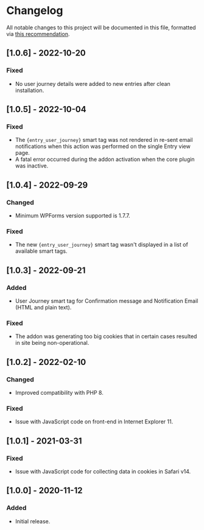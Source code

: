 # Changelog
All notable changes to this project will be documented in this file, formatted via [this recommendation](https://keepachangelog.com/).

## [1.0.6] - 2022-10-20
### Fixed
- No user journey details were added to new entries after clean installation.

## [1.0.5] - 2022-10-04
### Fixed
- The `{entry_user_journey}` smart tag was not rendered in re-sent email notifications when this action was performed on the single Entry view page.
- A fatal error occurred during the addon activation when the core plugin was inactive.

## [1.0.4] - 2022-09-29
### Changed
- Minimum WPForms version supported is 1.7.7.

### Fixed
- The new `{entry_user_journey}` smart tag wasn't displayed in a list of available smart tags.

## [1.0.3] - 2022-09-21
### Added
- User Journey smart tag for Confirmation message and Notification Email (HTML and plain text).

### Fixed
- The addon was generating too big cookies that in certain cases resulted in site being non-operational.

## [1.0.2] - 2022-02-10
### Changed
- Improved compatibility with PHP 8.

### Fixed
- Issue with JavaScript code on front-end in Internet Explorer 11.

## [1.0.1] - 2021-03-31
### Fixed
- Issue with JavaScript code for collecting data in cookies in Safari v14.

## [1.0.0] - 2020-11-12
### Added
- Initial release.
